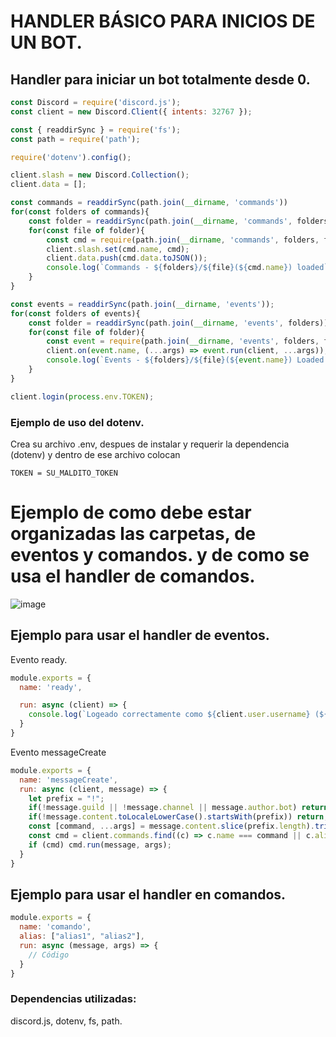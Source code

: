 # HANDLER BÁSICO PARA INICIOS DE UN BOT.

## Handler para iniciar un bot totalmente desde 0. 
```js
const Discord = require('discord.js');
const client = new Discord.Client({ intents: 32767 });

const { readdirSync } = require('fs');
const path = require('path');

require('dotenv').config();

client.slash = new Discord.Collection();
client.data = [];

const commands = readdirSync(path.join(__dirname, 'commands'))
for(const folders of commands){
    const folder = readdirSync(path.join(__dirname, 'commands', folders));
    for(const file of folder){
        const cmd = require(path.join(__dirname, 'commands', folders, file));
        client.slash.set(cmd.name, cmd);
        client.data.push(cmd.data.toJSON());
        console.log(`Commands - ${folders}/${file}(${cmd.name}) loaded`);
    }
}

const events = readdirSync(path.join(__dirname, 'events'));
for(const folders of events){
    const folder = readdirSync(path.join(__dirname, 'events', folders));
    for(const file of folder){
        const event = require(path.join(__dirname, 'events', folders, file));
        client.on(event.name, (...args) => event.run(client, ...args));
        console.log(`Events - ${folders}/${file}(${event.name}) Loaded.`);
    }
}

client.login(process.env.TOKEN);
```

### Ejemplo de uso del dotenv.
Crea su archivo .env, despues de instalar y requerir la dependencia (dotenv) y dentro de ese archivo colocan
```shell
TOKEN = SU_MALDITO_TOKEN
```

# Ejemplo de como debe estar organizadas las carpetas, de eventos y comandos. y de como se usa el handler de comandos.
![image](https://user-images.githubusercontent.com/64504421/175132259-790fa0b6-d301-413c-a4c9-8e2abb7b4a97.png)

## Ejemplo para usar el handler de eventos.

Evento ready.
```js
module.exports = {
  name: 'ready', 

  run: async (client) => {
    console.log(`Logeado correctamente como ${client.user.username} (${client.user.id})`);
  }
}
```

Evento messageCreate
```js
module.exports = {
  name: 'messageCreate',
  run: async (client, message) => {
    let prefix = "!";
    if(!message.guild || !message.channel || message.author.bot) return;
    if(!message.content.toLocaleLowerCase().startsWith(prefix)) return;
    const [command, ...args] = message.content.slice(prefix.length).trim().split(/\+s/);
    const cmd = client.commands.find((c) => c.name === command || c.alias && c.alias?.toLocaleLowerCase().includes(command));
    if (cmd) cmd.run(message, args);
  }
}
```

## Ejemplo para usar el handler en comandos.
```js
module.exports = {
  name: 'comando',
  alias: ["alias1", "alias2"],
  run: async (message, args) => {
    // Código
  }
}
```

### Dependencias utilizadas:
discord.js, dotenv, fs, path.
